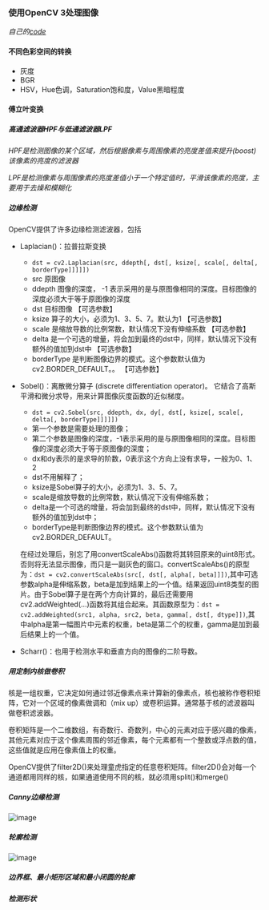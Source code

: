 ### 使用OpenCV 3处理图像

*自己的[code](https://github.com/songruoningbupt/songruoningbupt.github.io/blob/master/code/learning_opencv_3_computer_vision_with_python/process_image.py)*

#### 不同色彩空间的转换

- 灰度
- BGR
- HSV，Hue色调，Saturation饱和度，Value黑暗程度

#### 傅立叶变换

##### 高通滤波器HPF与低通滤波器LPF

*HPF是检测图像的某个区域，然后根据像素与周围像素的亮度差值来提升(boost)该像素的亮度的滤波器*

*LPF是检测像素与周围像素的亮度差值小于一个特定值时，平滑该像素的亮度，主要用于去燥和模糊化*

##### 边缘检测

OpenCV提供了许多边缘检测滤波器，包括
- Laplacian()：拉普拉斯变换
    - `dst = cv2.Laplacian(src, ddepth[, dst[, ksize[, scale[, delta[, borderType]]]]])`
    - src 原图像
    - ddepth 图像的深度， -1 表示采用的是与原图像相同的深度。目标图像的深度必须大于等于原图像的深度
    - dst 目标图像 【可选参数】
    - ksize 算子的大小，必须为1、3、5、7。默认为1 【可选参数】
    - scale 是缩放导数的比例常数，默认情况下没有伸缩系数 【可选参数】
    - delta 是一个可选的增量，将会加到最终的dst中，同样，默认情况下没有额外的值加到dst中 【可选参数】
    - borderType 是判断图像边界的模式。这个参数默认值为cv2.BORDER_DEFAULT。。 【可选参数】
- Sobel()：离散微分算子 (discrete differentiation operator)。 它结合了高斯平滑和微分求导，用来计算图像灰度函数的近似梯度。
    - `dst = cv2.Sobel(src, ddepth, dx, dy[, dst[, ksize[, scale[, delta[, borderType]]]]])`
    - 第一个参数是需要处理的图像；
    - 第二个参数是图像的深度，-1表示采用的是与原图像相同的深度。目标图像的深度必须大于等于原图像的深度；
    - dx和dy表示的是求导的阶数，0表示这个方向上没有求导，一般为0、1、2
    - dst不用解释了；
    - ksize是Sobel算子的大小，必须为1、3、5、7。
    - scale是缩放导数的比例常数，默认情况下没有伸缩系数；
    - delta是一个可选的增量，将会加到最终的dst中，同样，默认情况下没有额外的值加到dst中；
    - borderType是判断图像边界的模式。这个参数默认值为cv2.BORDER_DEFAULT。

    在经过处理后，别忘了用convertScaleAbs()函数将其转回原来的uint8形式。否则将无法显示图像，而只是一副灰色的窗口。convertScaleAbs()的原型为：`dst = cv2.convertScaleAbs(src[, dst[, alpha[, beta]]])`,其中可选参数alpha是伸缩系数，beta是加到结果上的一个值。结果返回uint8类型的图片。由于Sobel算子是在两个方向计算的，最后还需要用cv2.addWeighted(...)函数将其组合起来。其函数原型为：`dst = cv2.addWeighted(src1, alpha, src2, beta, gamma[, dst[, dtype]])`,其中alpha是第一幅图片中元素的权重，beta是第二个的权重，gamma是加到最后结果上的一个值。
- Scharr()：也用于检测水平和垂直方向的图像的二阶导数。

##### 用定制内核做卷积

核是一组权重，它决定如何通过邻近像素点来计算新的像素点，核也被称作卷积矩阵，它对一个区域的像素做调和（mix up）或卷积运算。通常基于核的滤波器叫做卷积滤波器。

卷积矩阵是一个二维数组，有奇数行、奇数列，中心的元素对应于感兴趣的像素，其他元素对应于这个像素周围的邻近像素，每个元素都有一个整数或浮点数的值，这些值就是应用在像素值上的权重。

OpenCV提供了filter2D()来处理童虎指定的任意卷积矩阵。filter2D()会对每一个通道都用同样的核，如果通道使用不同的核，就必须用split()和merge()

##### Canny边缘检测

![image](https://github.com/songruoningbupt/songruoningbupt.github.io/blob/master/image/learning_opencv_3_computer_vision_with_python/test_canny.jpg)

##### 轮廓检测

![image](https://github.com/songruoningbupt/songruoningbupt.github.io/blob/master/image/learning_opencv_3_computer_vision_with_python/test_contour.jpg)

##### 边界框、最小矩形区域和最小闭圆的轮廓

##### 检测形状


